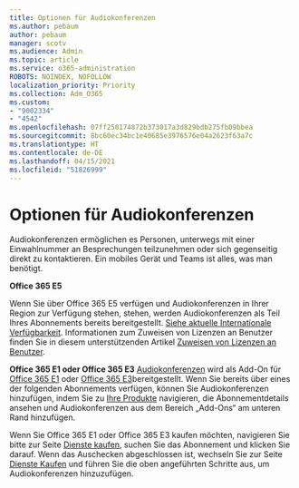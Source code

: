```yaml
---
title: Optionen für Audiokonferenzen
ms.author: pebaum
author: pebaum
manager: scotv
ms.audience: Admin
ms.topic: article
ms.service: o365-administration
ROBOTS: NOINDEX, NOFOLLOW
localization_priority: Priority
ms.collection: Adm_O365
ms.custom:
- "9002334"
- "4542"
ms.openlocfilehash: 07ff250174872b373017a3d829bdb275fb09bbea
ms.sourcegitcommit: 8bc60ec34bc1e40685e3976576e04a2623f63a7c
ms.translationtype: HT
ms.contentlocale: de-DE
ms.lasthandoff: 04/15/2021
ms.locfileid: "51826999"
---
```

# <a name="options-for-audio-conferencing"></a>Optionen für Audiokonferenzen

Audiokonferenzen ermöglichen es Personen, unterwegs mit einer Einwahlnummer an Besprechungen teilzunehmen oder sich gegenseitig direkt zu kontaktieren. Ein mobiles Gerät und Teams ist alles, was man benötigt.

**Office 365 E5**

Wenn Sie über Office 365 E5 verfügen und Audiokonferenzen in Ihrer Region zur Verfügung stehen, stehen, werden Audiokonferenzen als Teil Ihres Abonnements bereits bereitgestellt. [Siehe aktuelle Internationale Verfügbarkeit](https://go.microsoft.com/fwlink/p/?LinkID=839556). Informationen zum Zuweisen von Lizenzen an Benutzer finden Sie in diesem unterstützenden Artikel [Zuweisen von Lizenzen an Benutzer](https://docs.microsoft.com/microsoft-365/admin/manage/assign-licenses-to-users).

**Office 365 E1 oder Office 365 E3**
[Audiokonferenzen](https://docs.microsoft.com/microsoftteams/audio-conferencing-in-office-365) wird als Add-On für [Office 365 E1](https://www.microsoft.com/microsoft-365/business/office-365-enterprise-e1-business-software) oder [Office 365 E3](https://www.microsoft.com/microsoft-365/business/office-365-enterprise-e3-business-software)bereitgestellt.  Wenn Sie bereits über eines der folgenden Abonnements verfügen, können Sie Audiokonferenzen hinzufügen, indem Sie zu [Ihre Produkte](https://go.microsoft.com/fwlink/p/?linkid=842054) navigieren, die Abonnementdetails ansehen und Audiokonferenzen aus dem Bereich „Add-Ons“ am unteren Rand hinzufügen.

Wenn Sie Office 365 E1 oder Office 365 E3 kaufen möchten, navigieren Sie bitte zur Seite [Dienste kaufen](https://go.microsoft.com/fwlink/p/?linkid=868433), suchen Sie das Abonnement und klicken Sie darauf.  Wenn das Auschecken abgeschlossen ist, wechseln Sie zur Seite [Dienste Kaufen](https://go.microsoft.com/fwlink/p/?linkid=868433) und führen Sie die oben angeführten Schritte aus, um Audiokonferenzen hinzuzufügen.

